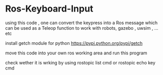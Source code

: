 # Ros-Keyboard-Input
using this code , one can convert the keypress into a Ros message which can be used as a Teleop function to work with robots, gazebo , uwsim , ... etc

install getch module for python
https://pypi.python.org/pypi/getch

move this code into your own ros working area and run this program 

check wether it is wrking by using rostopic list cmd or rostopic echo key cmd
